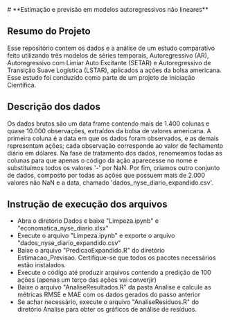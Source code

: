 <div style="width: 500px; word-wrap: break-word;">
# **Estimação e previsão em modelos autoregressivos não lineares**



## Resumo do Projeto

Esse repositório contem os dados e a análise de um estudo comparativo feito utilizando três modelos de séries temporais, Autoregressivo (AR),
  Autoregressivo com Limiar Auto Excitante (SETAR) e Autoregressivo de Transição Suave Logística (LSTAR), aplicados a ações da bolsa americana.
  Esse estudo foi conduzido como parte de um projeto de Iniciação Científica.

<!--
## Modelos Implementados

### AR
O modelo Autoregressivo (AR) é um dos modelos mais conhecidos de séries temporais junto com o modelo de Médias Móveis (MA) (wm inglês, *Moving Average*). O modelo AR de ordem p define a variável no tempo $t$ como combinação linear da mesma variável nos $p$ tempos anteriores, $Y_{t-1}, \cdots, Y_{t-p}$, mais um erro aleatório $\varepsilon_t$. Sua forma é dada por
$Y_t = \phi_0 + \sum_{i = 1}^p \phi_iY_{t-i} + \varepsilon_t$

### SETAR
O modelo Autoregressivo com Limiar Auto Excitante (SETAR) é um modelo de mudança de regimes. No SETAR, assume-se que a transição entre regimes é definida por uma variável pertencente à própria série temporal, especificamente $y_{t-d}$, em que $d > 0$. O modelo é dado por 

\begin{equation}
y_t = \begin{cases}
\phi_{0,1} + \phi_{1,1} y_{t-1} + \varepsilon_t & \text{se } q_t \leq c, \\
\phi_{0,2} + \phi_{1,2} y_{t-1} + \varepsilon_t & \text{se } q_t > c
\end{cases}
\end{equation}

### LSTAR
O modelo Autoregressivo de Transição Suave Logística (LSTAR) é semelhante ao modelo SETAR, mas pressupõe-se que a mudança de regime é feita de forma contínua por uma função logística que varia de 0 a 1. Sua fórmula é dada por
$y_t = (\phi_{0,1} + \phi_{1,1}y_{t-1})(1 - G(y_{t-1};\gamma, c)]) \\
        + (\phi_{0,2} + \phi_{1,2}y_{t-1})G(y_{t-1};\gamma, c) + \varepsilon_t$

em que 
$G(y_{t-1};\gamma, c) = \frac{1}{1 + \exp{(-\gamma[y_{t-1} - c]})}$
-->

## Descrição dos dados
Os dados brutos são um data frame contendo mais de 1.400 colunas e quase 10.000 observações, extraídos da bolsa de valores americana. A primeira coluna é a data em que os dados foram observados, e as demais representam ações; cada observação corresponde ao valor de fechamento diário em dólares. Na fase de tratamento dos dados, renomeamos todas as colunas para que apenas o código da ação aparecesse no nome e substituímos todos os valores '-' por NaN. Por fim, criamos outro conjunto de dados, composto por todas as ações que possuem mais de 2.000 valores não NaN e a data, chamado 'dados_nyse_diario_expandido.csv'.



## Instrução de execução dos arquivos
- Abra o diretório Dados e baixe "Limpeza.ipynb" e "economatica_nyse_diario.xlsx"
- Execute o arquivo "Limpeza.ipynb" e exporte o arquivo "dados_nyse_diario_expandido.csv"
- Baixe o arquivo "PredicaoExpandido.R" do diretório Estimacao_Previsao. Certifique-se que todos os pacotes necessários estão instalados. 
- Execute o código até produzir arquivos contendo a predição de 100 ações (apenas um terço das ações vai converjir)
- Baixe o arquivo "AnaliseResultados.R" da pasta Analise e calcule as métricas RMSE e MAE com os dados gerados do passo anterior
- Se achar necessário, execute o arquivo "AnaliseResiduos.R" do diretório Analise para obter os gráficos de análise de resíduos.


</div>



